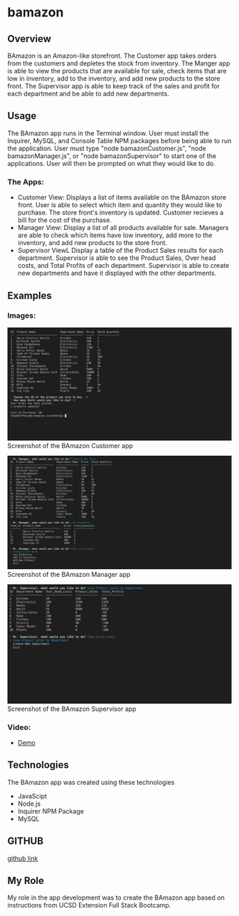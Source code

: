 # bamazon

## Overview
BAmazon is an Amazon-like storefront. The Customer app takes orders from the customers and depletes the stock from inventory. The Manger app is able to view the products that are available for sale, check items that are low in inventory, add to the inventory, and add new products to the store front. The Supervisor app is able to keep track of the sales and profit for each department and be able to add new departments.

## Usage
The BAmazon app runs in the Terminal window. User must install the Inquirer, MySQL, and Console Table NPM packages before being able to run the application. User must type "node bamazonCustomer.js", "node bamazonManager.js", or "node bamazonSupervisor" to start one of the applications. User will then be prompted on what they would like to do.

### The Apps:
* Customer View: Displays a list of items available on the BAmazon store front. User is able to select which item and quantity they would like to purchase. The store front's inventory is updated. Customer recieves a bill for the cost of the purchase. 
* Manager View: Display a list of all products available for sale. Managers are able to check which items have low inventory, add more to the inventory, and add new products to the store front.
* Supervisor ViewL Display a table of the Product Sales results for each department. Supervisor is able to see the Product Sales, Over head costs, and Total Profits of each department. Supervisor is able to create new departments and have it displayed with the other departments.

## Examples
### Images:
![alt text](assets/images/bamazonCustomer_ss.png "Customer")
Screenshot of the BAmazon Customer app

![alt text](assets/images/bamazonManager_ss.png "Manager")
Screenshot of the BAmazon Manager app

![alt text](assets/images/bamazonSupervisor_ss.png "Supervisor")
Screenshot of the BAmazon Supervisor app

### Video:
* [Demo](https://youtu.be/-OHJib2HmZY)

## Technologies
The BAmazon app was created using these technologies
* JavaScipt
* Node.js
* Inquirer NPM Package
* MySQL

## GITHUB
[github link](https://github.com/saronnhong/bamazon)

## My Role
My role in the app development was to create the BAmazon app based on instructions from UCSD Extension Full Stack Bootcamp. 
 